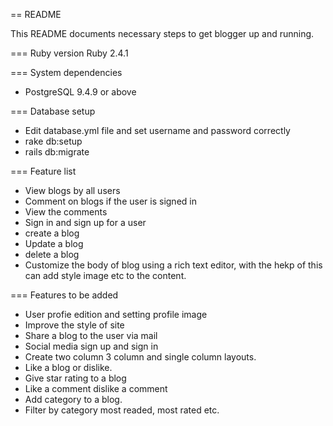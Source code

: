 == README

This README documents necessary steps to get blogger up and running.

=== Ruby version
  Ruby 2.4.1

=== System dependencies
  * PostgreSQL 9.4.9 or above

=== Database setup
  * Edit database.yml file and set username and password correctly
  * rake db:setup
  * rails db:migrate

=== Feature list

  * View blogs by all users
  * Comment on blogs if the user is signed in
  * View the comments
  * Sign in and sign up for a user
  * create a blog
  * Update a blog
  * delete a blog
  * Customize the body of blog using a rich text editor, with the hekp of this can add style image etc to the content.

=== Features to be added

  * User profie edition and setting profile image
  * Improve the style of site
  * Share a blog to the user via mail
  * Social media sign up and sign in
  * Create two column 3 column and single column layouts.
  * Like a blog or dislike.
  * Give star rating to a blog
  * Like a comment dislike a comment
  * Add category to a blog.
  * Filter by category most readed, most rated etc.

